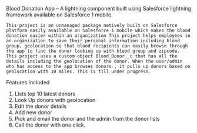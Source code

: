 Blood Donation App – A lightning component built using Salesforce lightning framework available on Salesforce 1 mobile.

 	This project is an unmanaged package natively built on Salesforce platform easily available on Salesforce 1 mobile which makes the blood donation easier within an organization This project helps employees in an organization to save their personal information including blood group, geolocation so that blood recipients can easily browse through the app to find the donor looking up with blood group and zipcode. This project uses a custom object Blood_Donor__c that has all the details including the geolocation of the donor. When the user/admin who has access to the app browses donors , it pulls up donors based on geolocation with 10 miles. This is till under progress.
Features included
1.	Lists top 10 latest donors 
2.	Look Up donors with geolocation
3.	Edit the donor details
4.	Add new donor
5.	Pick and email the donor and the admin  from the donor lists
6.	Call the donor with one click. 

